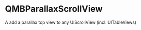 QMBParallaxScrollView
=====================

A add a parallax top view to any UIScrollView (incl. UITableViews)
